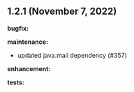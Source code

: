 ## 1.2.1 (November 7, 2022)

**bugfix:**

**maintenance:**
* updated java.mail dependency (#357)

**enhancement:**

**tests:**

